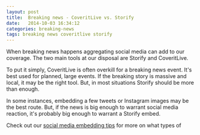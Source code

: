 ```yaml
---
layout: post
title:  Breaking news - CoveritLive vs. Storify
date:   2014-10-03 16:34:12
categories: breaking-news
tags: breaking news coveritlive storify
---
```


When breaking news happens aggregating social media can add to our coverage. The two main tools at our disposal are Storify and CoveritLive.

To put it simply, CoveritLive is often overkill for a breaking news event. It's best used for planned, large events. If the breaking story is massive and local, it may be the right tool. But, in most situations Storify should be more than enough.

In some instances, embedding a few tweets or Instagram images may be the best route. But, if the news is big enough to warrant social media reaction, it's probably big enough to warrant a Storify embed.

Check out our [social media embedding tips](http://newsroom.registerguard.com/social-media/2014/10/03/when-to-include-social-media.html) for more on what types of 
